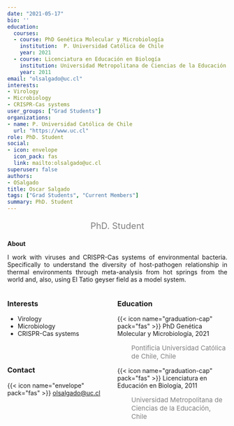 ```yaml
---
date: "2021-05-17"
bio: ''
education:
  courses:
  - course: PhD Genética Molecular y Microbiología 
    institution:  P. Universidad Católica de Chile
    year: 2021
  - course: Licenciatura en Educación en Biología
    institution: Universidad Metropolitana de Ciencias de la Educación
    year: 2011
email: "olsalgado@uc.cl"
interests:
- Virology
- Microbiology
- CRISPR-Cas systems
user_groups: ["Grad Students"]
organizations:
- name: P. Universidad Católica de Chile
  url: "https://www.uc.cl"
role: PhD. Student
social:
- icon: envelope
  icon_pack: fas
  link: mailto:olsalgado@uc.cl
superuser: false
authors:
- OSalgado
title: Oscar Salgado
tags: ["Grad Students", "Current Members"]
summary: PhD. Student
---
```

<p style="color:grey; font-size:20px; text-align:center;"> PhD. Student </p>

<div style="text-align:justify;">

**About**

I work with viruses and CRISPR-Cas systems of environmental bacteria. Specifically to understand the diversity of host-pathogen relationship in thermal environments through meta-analysis from hot springs from the world and, also, using El Tatio geyser field as a model system. <br>

</div>

<style>
.column-left{
  float: left;
  width: 50%;
  text-align: left;
}
.column-right{
  float: right;
  width: 50%;
  text-align: left;
}
</style>

<div class="column-left">

<h3> Interests </h3>

- Virology
- Microbiology
- CRISPR-Cas systems
<br><br><br><br>
</div>

<div class="column-right">

<h3> Education </h3>
{{< icon name="graduation-cap" pack="fas" >}} PhD Genética Molecular y Microbiología, 2021
<p style="color:grey; font-size:15px; padding-left:32px;"> Pontificia Universidad Católica de Chile, Chile  </p>
{{< icon name="graduation-cap" pack="fas" >}} Licenciatura en Educación en Biología, 2011
<p style="color:grey; font-size:15px; padding-left:32px;"> Universidad Metropolitana de Ciencias de la Educación, Chile </p>
<br><br><br>
</div>

<h3> Contact </h3>

{{< icon name="envelope" pack="fas" >}} olsalgado@uc.cl<br>